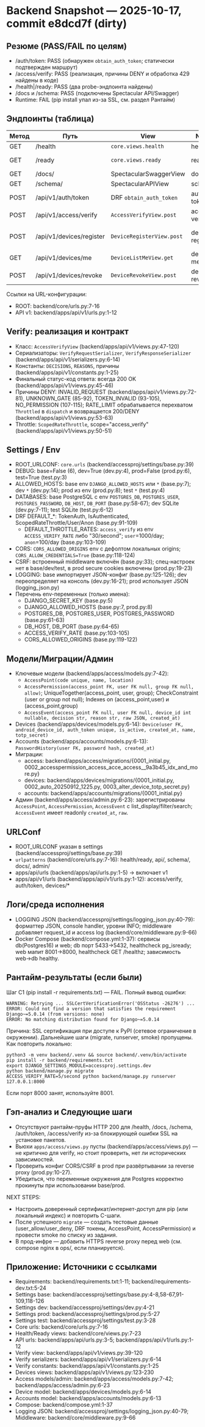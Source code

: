 # Backend Snapshot — 2025-10-17, commit e8dcd7f (dirty)

## Резюме (PASS/FAIL по целям)
- /auth/token: PASS (обнаружен `obtain_auth_token`; статически подтвержден маршрут)
- /access/verify: PASS (реализация, причины DENY и обработка 429 найдены в коде)
- /health|/ready: PASS (два probe-эндпоинта найдены)
- /docs и /schema: PASS (подключены Spectacular API/Swagger)
- Runtime: FAIL (pip install упал из-за SSL, см. раздел Рантайм)

## Эндпоинты (таблица)
| Метод | Путь | View | Name | Auth/Perm | Throttle(scope) | Вход | Выход | Статусы |
|---|---|---|---|---|---|---|---|---|
| GET | /health | `core.views.health` | health | AllowAny | — | — | {"status":"ok"} | 200 |
| GET | /ready | `core.views.ready` | ready | AllowAny | — | — | {"status":"ready"|"not-ready"} | 200/503 |
| GET | /docs/ | SpectacularSwaggerView | docs | AllowAny | — | — | Swagger UI | 200 |
| GET | /schema/ | SpectacularAPIView | schema | AllowAny | — | — | OpenAPI JSON | 200 |
| POST | /api/v1/auth/token | DRF `obtain_auth_token` | auth-token | AllowAny | — | username, password | {token} | 200/400 |
| POST | /api/v1/access/verify | `AccessVerifyView.post` | access-verify | None (open) | ScopedRateThrottle(access_verify) | gate_id, token | decision, reason, [duration_ms] | 200 |
| POST | /api/v1/devices/register | `DeviceRegisterView.post` | devices-register | TokenAuth + IsAuthenticated | — | rotate?, android_device_id? | device_id, token, android_device_id, qr_payload | 200 |
| GET | /api/v1/devices/me | `DeviceListMeView.get` | devices-me | TokenAuth + IsAuthenticated | — | — | список устройств | 200 |
| POST | /api/v1/devices/revoke | `DeviceRevokeView.post` | device-revoke | TokenAuth + IsAuthenticated | — | device_id? or android_device_id | device_id, is_active | 200/404 |

Ссылки на URL-конфигурации:
- ROOT: backend/core/urls.py:7-16
- API v1: backend/apps/api/v1/urls.py:1-12

## Verify: реализация и контракт
- Класс: `AccessVerifyView` (backend/apps/api/v1/views.py:47-120)
- Сериализаторы: `VerifyRequestSerializer`, `VerifyResponseSerializer` (backend/apps/api/v1/serializers.py:6-14)
- Константы: `DECISIONS`, `REASONS`, причины (backend/apps/api/v1/constants.py:1-25)
- Финальный статус-код ответа: всегда 200 OK (backend/apps/api/v1/views.py:45-46)
- Причины DENY: INVALID_REQUEST (backend/apps/api/v1/views.py:72-81), UNKNOWN_GATE (85-92), TOKEN_INVALID (93-105), NO_PERMISSION (107-115); RATE_LIMIT обрабатывается перехватом `Throttled` в `dispatch` и возвращается 200/DENY (backend/apps/api/v1/views.py:53-63)
- Throttle: `ScopedRateThrottle`, scope="access_verify" (backend/apps/api/v1/views.py:50-51)

## Settings / Env
- ROOT_URLCONF: `core.urls` (backend/accessproj/settings/base.py:39)
- DEBUG: base=False (6), dev=True (dev.py:4), prod=False (prod.py:6), test=True (test.py:3)
- ALLOWED_HOSTS: base env `DJANGO_ALLOWED_HOSTS` или `*` (base.py:7); dev `*` (dev.py:14); prod из env (prod.py:8); test `*` (test.py:4)
- DATABASES: base PostgreSQL с env `POSTGRES_DB`, `POSTGRES_USER`, `POSTGRES_PASSWORD`, `DB_HOST`, `DB_PORT` (base.py:58-67); dev SQLite (dev.py:7-11); test SQLite (test.py:6-12)
- DRF DEFAULT_*: TokenAuth, IsAuthenticated, ScopedRateThrottle/User/Anon (base.py:91-109)
  - DEFAULT_THROTTLE_RATES: `access_verify` из env `ACCESS_VERIFY_RATE` либо "30/second"; `user`=1000/day; `anon`=100/day (base.py:103-109)
- CORS: `CORS_ALLOWED_ORIGINS` env с дефолтом локальных origins; `CORS_ALLOW_CREDENTIALS=True` (base.py:118-124)
- CSRF: встроенный middleware включён (base.py:33); спец-настроек нет в base/dev/test, в prod secure cookies включены (prod.py:19-23)
- LOGGING: base импортирует JSON-конфиг (base.py:125-126); dev переопределяет на консоль (dev.py:16-21); prod использует JSON (logging_json.py)
- Перечень env-переменных (только имена):
  - DJANGO_SECRET_KEY (base.py:5)
  - DJANGO_ALLOWED_HOSTS (base.py:7, prod.py:8)
  - POSTGRES_DB, POSTGRES_USER, POSTGRES_PASSWORD (base.py:61-63)
  - DB_HOST, DB_PORT (base.py:64-65)
  - ACCESS_VERIFY_RATE (base.py:103-105)
  - CORS_ALLOWED_ORIGINS (base.py:119-122)

## Модели/Миграции/Админ
- Ключевые модели (backend/apps/access/models.py:7-42):
  - `AccessPoint(code unique, name, location)`
  - `AccessPermission(access_point FK, user FK null, group FK null, allow)`; UniqueTogether(access_point, user, group); CheckConstraint (user or group not null); Indexes on (access_point,user) и (access_point,group)
  - `AccessEvent(access_point FK null, user FK null, device_id int nullable, decision str, reason str, raw JSON, created_at)`
- Devices (backend/apps/devices/models.py:6-14): `Device(user FK, android_device_id, auth_token unique, is_active, created_at, name, totp_secret)`
- Accounts (backend/apps/accounts/models.py:6-13): `PasswordHistory(user FK, password hash, created_at)`
- Миграции:
  - access: backend/apps/access/migrations/{0001_initial.py, 0002_accesspermission_access_acce_access__9a3b45_idx_and_more.py}
  - devices: backend/apps/devices/migrations/{0001_initial.py, 0002_auto_20250912_1225.py, 0003_alter_device_totp_secret.py}
  - accounts: backend/apps/accounts/migrations/{0001_initial.py}
- Админ (backend/apps/access/admin.py:6-23): зарегистрированы `AccessPoint`, `AccessPermission`, `AccessEvent` с list_display/filter/search; `AccessEvent` имеет readonly `created_at`, `raw`.

## URLConf
- ROOT_URLCONF указан в settings (backend/accessproj/settings/base.py:39)
- `urlpatterns` (backend/core/urls.py:7-16): health/ready, api/, schema/, docs/, admin/
- apps/api/urls (backend/apps/api/urls.py:1-5) → включает v1
- apps/api/v1/urls (backend/apps/api/v1/urls.py:1-12): access/verify, auth/token, devices/*

## Логи/среда исполнения
- LOGGING JSON (backend/accessproj/settings/logging_json.py:40-79): форматтер JSON, console handler, уровни INFO; middleware добавляет request_id и access log (backend/core/middleware.py:9-66)
- Docker Compose (backend/compose.yml:1-37): сервисы db(Postgres16) и web; db порт 5433→5432, healthcheck pg_isready; web мапит 8001→8000, healthcheck GET /healthz; зависимость web→db healthy.

## Рантайм-результаты (если были)
Шаг C1 (pip install -r requirements.txt) — FAIL. Полный вывод ошибки:
```
WARNING: Retrying ... SSLCertVerificationError('OSStatus -26276') ...
ERROR: Could not find a version that satisfies the requirement Django~=5.0.14 (from versions: none)
ERROR: No matching distribution found for Django~=5.0.14
```
Причина: SSL сертификация при доступе к PyPI (сетевое ограничение в окружении). Дальнейшие шаги (migrate, runserver, smoke) пропущены.
Как повторить локально:
```
python3 -m venv backend/.venv && source backend/.venv/bin/activate
pip install -r backend/requirements.txt
export DJANGO_SETTINGS_MODULE=accessproj.settings.dev
python backend/manage.py migrate
ACCESS_VERIFY_RATE=5/second python backend/manage.py runserver 127.0.0.1:8000
```
Если порт 8000 занят, используйте 8001.

## Гэп-анализ и Следующие шаги
- Отсутствуют рантайм-пруфы HTTP 200 для /health, /docs, /schema, /auth/token, /access/verify из-за блокирующей ошибки SSL на установке пакетов.
- Вьюхи `apps/access/views.py` пусты (backend/apps/access/views.py) — не критично для verify, но стоит проверить, нет ли исторических зависимостей.
- Проверить конфиг CORS/CSRF в prod при развёртывании за reverse proxy (prod.py:10-27).
- Убедиться, что переменные окружения для Postgres корректно прокинуты при использовании base/prod.

NEXT STEPS:
- Настроить доверенный сертификат/интернет-доступ для pip (или локальный индекс) и повторить C-шаги.
- После успешного `migrate` — создать тестовые данные (user_allow/user_deny, DRF токены, AccessPoint, AccessPermission) и провести smoke по списку из задания.
- В прод-инфре — добавить HTTPS reverse proxy перед web (см. compose nginx в ops/, если планируется).

## Приложение: Источники с ссылками
- Requirements: backend/requirements.txt:1-11; backend/requirements-dev.txt:5-24
- Settings base: backend/accessproj/settings/base.py:4-8,58-67,91-109,118-126
- Settings dev: backend/accessproj/settings/dev.py:4-21
- Settings prod: backend/accessproj/settings/prod.py:5-27
- Settings test: backend/accessproj/settings/test.py:3-28
- Core urls: backend/core/urls.py:7-16
- Health/Ready views: backend/core/views.py:7-23
- API urls: backend/apps/api/urls.py:3-5; backend/apps/api/v1/urls.py:1-12
- Verify view: backend/apps/api/v1/views.py:39-120
- Verify serializers: backend/apps/api/v1/serializers.py:6-14
- Verify constants: backend/apps/api/v1/constants.py:1-25
- Devices views: backend/apps/api/v1/views.py:123-230
- Access models/admin: backend/apps/access/models.py:7-42; backend/apps/access/admin.py:6-23
- Device model: backend/apps/devices/models.py:6-14
- Accounts model: backend/apps/accounts/models.py:6-13
- Compose: backend/compose.yml:1-37
- Logging JSON: backend/accessproj/settings/logging_json.py:40-79; Middleware: backend/core/middleware.py:9-66
